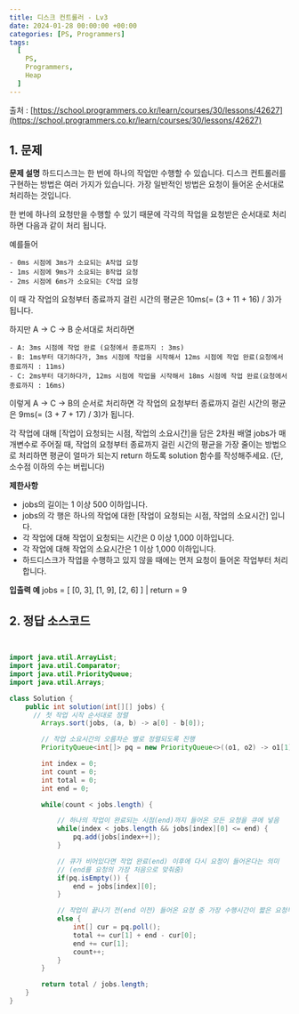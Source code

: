```yaml
---
title: 디스크 컨트롤러 - Lv3
date: 2024-01-28 00:00:00 +00:00
categories: [PS, Programmers]
tags:
  [
    PS,
    Programmers,
    Heap
  ]
---
```


출처 : [https://school.programmers.co.kr/learn/courses/30/lessons/42627](https://school.programmers.co.kr/learn/courses/30/lessons/42627)

## 1. 문제
**문제 설명**
하드디스크는 한 번에 하나의 작업만 수행할 수 있습니다. 디스크 컨트롤러를 구현하는 방법은 여러 가지가 있습니다. 가장 일반적인 방법은 요청이 들어온 순서대로 처리하는 것입니다.

한 번에 하나의 요청만을 수행할 수 있기 때문에 각각의 작업을 요청받은 순서대로 처리하면 다음과 같이 처리 됩니다.

예를들어
```
- 0ms 시점에 3ms가 소요되는 A작업 요청
- 1ms 시점에 9ms가 소요되는 B작업 요청
- 2ms 시점에 6ms가 소요되는 C작업 요청
```
이 때 각 작업의 요청부터 종료까지 걸린 시간의 평균은 10ms(= (3 + 11 + 16) / 3)가 됩니다.

하지만 A → C → B 순서대로 처리하면
```
- A: 3ms 시점에 작업 완료 (요청에서 종료까지 : 3ms)
- B: 1ms부터 대기하다가, 3ms 시점에 작업을 시작해서 12ms 시점에 작업 완료(요청에서 종료까지 : 11ms)
- C: 2ms부터 대기하다가, 12ms 시점에 작업을 시작해서 18ms 시점에 작업 완료(요청에서 종료까지 : 16ms)
```

이렇게 A → C → B의 순서로 처리하면 각 작업의 요청부터 종료까지 걸린 시간의 평균은 9ms(= (3 + 7 + 17) / 3)가 됩니다.

각 작업에 대해 [작업이 요청되는 시점, 작업의 소요시간]을 담은 2차원 배열 jobs가 매개변수로 주어질 때, 작업의 요청부터 종료까지 걸린 시간의 평균을 가장 줄이는 방법으로 처리하면 평균이 얼마가 되는지 return 하도록 solution 함수를 작성해주세요. (단, 소수점 이하의 수는 버립니다)


**제한사항**
- jobs의 길이는 1 이상 500 이하입니다.
- jobs의 각 행은 하나의 작업에 대한 [작업이 요청되는 시점, 작업의 소요시간] 입니다.
- 각 작업에 대해 작업이 요청되는 시간은 0 이상 1,000 이하입니다.
- 각 작업에 대해 작업의 소요시간은 1 이상 1,000 이하입니다.
- 하드디스크가 작업을 수행하고 있지 않을 때에는 먼저 요청이 들어온 작업부터 처리합니다.

**입출력 예**
jobs = [ [0, 3], [1, 9], [2, 6] ]	| return = 9


## 2. 정답 소스코드

```java


import java.util.ArrayList;
import java.util.Comparator;
import java.util.PriorityQueue;
import java.util.Arrays;

class Solution {
    public int solution(int[][] jobs) {
      // 첫 작업 시작 순서대로 정렬
        Arrays.sort(jobs, (a, b) -> a[0] - b[0]);

        // 작업 소요시간의 오름차순 별로 정렬되도록 진행
        PriorityQueue<int[]> pq = new PriorityQueue<>((o1, o2) -> o1[1] - o2[1]);

        int index = 0;
        int count = 0;
        int total = 0;
        int end = 0;

        while(count < jobs.length) {

            // 하나의 작업이 완료되는 시점(end)까지 들어온 모든 요청을 큐에 넣음
            while(index < jobs.length && jobs[index][0] <= end) {
                pq.add(jobs[index++]);
            }

            // 큐가 비어있다면 작업 완료(end) 이후에 다시 요청이 들어온다는 의미
            // (end를 요청의 가장 처음으로 맞춰줌)
            if(pq.isEmpty()) {
                end = jobs[index][0];
            }

            // 작업이 끝나기 전(end 이전) 들어온 요청 중 가장 수행시간이 짧은 요청부터 수행
            else {
                int[] cur = pq.poll();
                total += cur[1] + end - cur[0];
                end += cur[1];
                count++;
            }
        }

        return total / jobs.length;
    }
}
```
